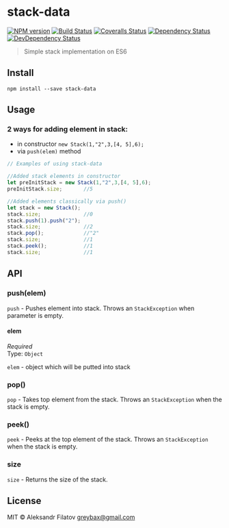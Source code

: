 # stack-data

[![NPM version][npm-image]][npm-url]
[![Build Status][travis-image]][travis-url]
[![Coveralls Status][coveralls-image]][coveralls-url]
[![Dependency Status][depstat-image]][depstat-url]
[![DevDependency Status][depstat-dev-image]][depstat-dev-url]

> Simple stack implementation on ES6

## Install

    npm install --save stack-data

## Usage

### 2 ways for adding element in stack:

* in constructor ```new Stack(1,"2",3,[4, 5],6);```
* via ```push(elem)``` method

```js
// Examples of using stack-data

//Added stack elements in constructor
let preInitStack = new Stack(1,"2",3,[4, 5],6);
preInitStack.size;       //5

//Added elements classically via push()
let stack = new Stack();
stack.size;              //0
stack.push(1).push("2");
stack.size;              //2
stack.pop();             //"2"
stack.size;              //1
stack.peek();            //1
stack.size;              //1
```

## API

### push(elem)

```push``` - Pushes element into stack. Throws an ```StackException``` when parameter is empty.

#### elem

*Required*  
Type: `Object`

```elem``` - object which will be putted into stack

### pop()

```pop``` - Takes top element from the stack. Throws an ```StackException``` when the stack is empty.

### peek()

```peek``` - Peeks at the top element of the stack. Throws an ```StackException``` when the stack is empty.

### size

```size``` - Returns the size of the stack.

## License

MIT © Aleksandr Filatov <greybax@gmail.com> 

[npm-url]: https://npmjs.org/package/stack-data
[npm-image]: https://img.shields.io/npm/v/stack-data.svg?style=flat-square

[travis-url]: https://travis-ci.org/greybax/stack-data
[travis-image]: https://img.shields.io/travis/greybax/stack-data/master.svg?style=flat-square

[coveralls-url]: https://coveralls.io/r/greybax/stack-data
[coveralls-image]: https://img.shields.io/coveralls/greybax/stack-data/master.svg?style=flat-square

[depstat-url]: https://david-dm.org/greybax/stack-data
[depstat-image]: https://david-dm.org/greybax/stack-data.svg?style=flat-square

[depstat-dev-url]: https://david-dm.org/greybax/stack-data#info=devDependencies
[depstat-dev-image]: https://david-dm.org/greybax/stack-data/dev-status.svg?style=flat-square
